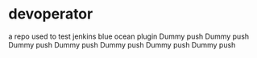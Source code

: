 # devoperator
a repo used to test jenkins blue ocean plugin
Dummy push
Dummy push
Dummy push
Dummy push
Dummy push
Dummy push
Dummy push
